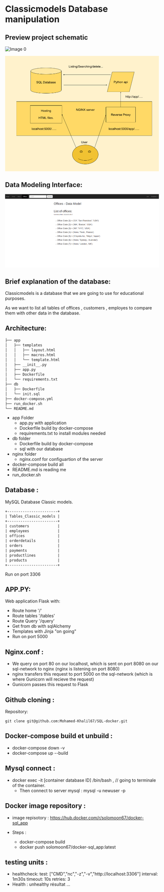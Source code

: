 # Classicmodels Database manipulation

## Preview project schematic

![Image 0](/project.png)

![Image 1](/Architecture.png)

## Data Modeling Interface:

![Image 2](/modelDataView.png)

## Brief explanation of the database:

Classicmodels is a database that we are going to use for educational purposes. 

As we want to list all tables of offices , customers , employes to compare them with other data in the database.

## Architecture:
```
├── app
│   ├── templates
│   │   ├── layout.html
│   │   ├── macros.html
│   │   └── template.html
│   ├── __init__.py
│   ├── app.py
│   ├── Dockerfile
│   └── requirements.txt
├── db
│   ├── Dockerfile
│   └── init.sql
├── docker-compose.yml
├── run_docker.sh
└── README.md

```

* app Folder
    * app.py with application
    * Dockerfile build by docker-compose
    * requirements.txt to install modules needed
* db folder
    * Dockerfile build by docker-compose
    * sql with our database
* nginx folder
    * nginx.conf for configuartion of the server
* docker-compose build all
* README.md is reading me
* run_docker.sh

## Database :
MySQL Database Classic models.

```
+-----------------------+
| Tables_Classic_models |
+-----------------------+
| customers             |
| employees             |
| offices               |
| orderdetails          |
| orders                |
| payments              |
| productlines          |
| products              |
+-----------------------+

```
Run on port 3306

## APP.PY:

Web application Flask with:
* Route home '/'
* Route tables '/tables'
* Route Query '/query'
* Get from db with sqlAlchemy
* Templates with Jinja "on going"
* Run on port 5000

## Nginx.conf :

* We query on port 80 on our localhost, which is sent on port 8080 on our sql-network to nginx (nginx is listening on port 8080)
* nginx transfers this request to port 5000 on the sql-network (which is where Gunicorn will recieve the request)
* Gunicorn passes this request to Flask

## Github cloning :

Repository:
```
git clone git@github.com:Mohamed-Khalil67/SQL-docker.git

```

## Docker-compose build et unbuild :

* docker-compose down -v
* docker-compose up --build

## Mysql connect :

* docker exec -it [container database ID] /bin/bash , // going to terminale of the container.
    * Then connect to server mysql : mysql -u newuser -p

## Docker image repository :

* image repisotory : https://hub.docker.com/r/solomoon67/docker-sql_app

* Steps :
    * docker-compose build 
    * docker push solomoon67/docker-sql_app:latest

## testing units :

* healthcheck:
      test: ["CMD","nc","-z","-v","http://localhost:3306"]
      interval: 1m30s
      timeout: 10s
      retries: 3
* Health : unhealthy résultat
...
